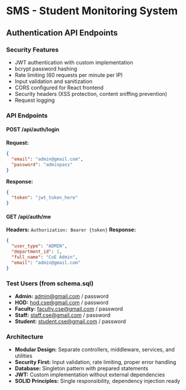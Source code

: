 # SMS - Student Monitoring System

## Authentication API Endpoints

### Security Features

- JWT authentication with custom implementation
- bcrypt password hashing
- Rate limiting (60 requests per minute per IP)
- Input validation and sanitization
- CORS configured for React frontend
- Security headers (XSS protection, content sniffing prevention)
- Request logging

### API Endpoints

#### POST /api/auth/login

**Request:**

```json
{
  "email": "admin@gmail.com",
  "password": "adminpass"
}
```

**Response:**

```json
{
  "token": "jwt_token_here"
}
```

#### GET /api/auth/me

**Headers:** `Authorization: Bearer {token}`
**Response:**

```json
{
  "user_type": "ADMIN",
  "department_id": 1,
  "full_name": "CoE Admin",
  "email": "admin@gmail.com"
}
```

### Test Users (from schema.sql)

- **Admin:** admin@gmail.com / password
- **HOD:** hod.cse@gmail.com / password
- **Faculty:** faculty.cse@gmail.com / password
- **Staff:** staff.cse@gmail.com / password
- **Student:** student.cse@gmail.com / password

### Architecture

- **Modular Design:** Separate controllers, middleware, services, and utilities
- **Security First:** Input validation, rate limiting, proper error handling
- **Database:** Singleton pattern with prepared statements
- **JWT:** Custom implementation without external dependencies
- **SOLID Principles:** Single responsibility, dependency injection ready
